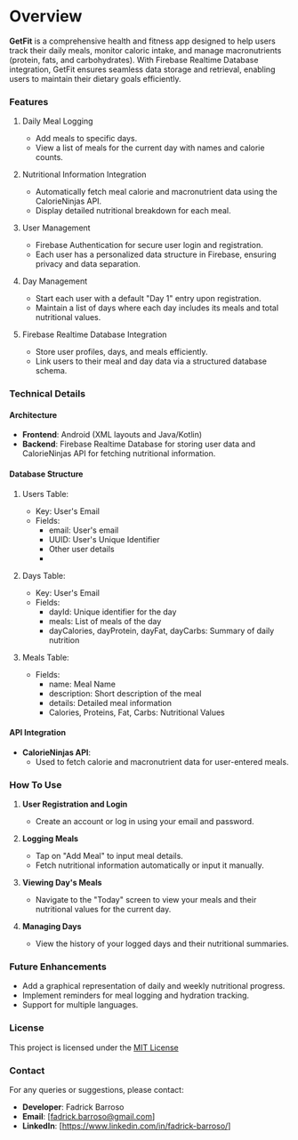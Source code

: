 # **Overview**

**GetFit** is a comprehensive health and fitness app designed to help users track their daily meals, monitor caloric intake, and manage macronutrients (protein, fats, and carbohydrates). With Firebase Realtime Database integration, GetFit ensures seamless data storage and retrieval, enabling users to maintain their dietary goals efficiently.

### **Features**

1. Daily Meal Logging
   - Add meals to specific days.
   - View a list of meals for the current day with names and calorie counts.

2. Nutritional Information Integration
   - Automatically fetch meal calorie and macronutrient data using the CalorieNinjas API.
   - Display detailed nutritional breakdown for each meal.
  
3. User Management
   - Firebase Authentication for secure user login and registration.
   - Each user has a personalized data structure in Firebase, ensuring privacy and data separation.
  
4. Day Management
   - Start each user with a default "Day 1" entry upon registration.
   - Maintain a list of days where each day includes its meals and total nutritional values.

5. Firebase Realtime Database Integration
   - Store user profiles, days, and meals efficiently.
   - Link users to their meal and day data via a structured database schema.
  


### **Technical Details**


#### **Architecture**
- **Frontend**: Android (XML layouts and Java/Kotlin)
- **Backend**: Firebase Realtime Database for storing user data and CalorieNinjas API for fetching nutritional information.

#### **Database Structure**
1. Users Table:
   - Key: User's Email
   - Fields:
      * email: User's email
      * UUID: User's Unique Identifier
      * Other user details
      * 
2. Days Table:
   - Key: User's Email
   - Fields:
      * dayId: Unique identifier for the day
      * meals: List of meals of the day
      * dayCalories, dayProtein, dayFat, dayCarbs: Summary of daily nutrition

3. Meals Table:
   - Fields:
      * name: Meal Name
      * description: Short description of the meal
      * details: Detailed meal information
      * Calories, Proteins, Fat, Carbs: Nutritional Values
    
#### **API Integration**
- **CalorieNinjas API**:
   * Used to fetch calorie and macronutrient data for user-entered meals.


### **How To Use**

1. **User Registration and Login**
   - Create an account or log in using your email and password.

2. **Logging Meals**
   - Tap on "Add Meal" to input meal details.
   - Fetch nutritional information automatically or input it manually.

3. **Viewing Day's Meals**
   - Navigate to the "Today" screen to view your meals and their nutritional values for the current day.
  
4. **Managing Days**
   - View the history of your logged days and their nutritional summaries.
  

### **Future Enhancements**

- Add a graphical representation of daily and weekly nutritional progress.
- Implement reminders for meal logging and hydration tracking.
- Support for multiple languages.


### **License**

This project is licensed under the [MIT License](https://choosealicense.com/licenses/mit/)


### **Contact**

For any queries or suggestions, please contact:
- **Developer**: Fadrick Barroso
- **Email**: [fadrick.barroso@gmail.com]
- **LinkedIn**: [https://www.linkedin.com/in/fadrick-barroso/] 

